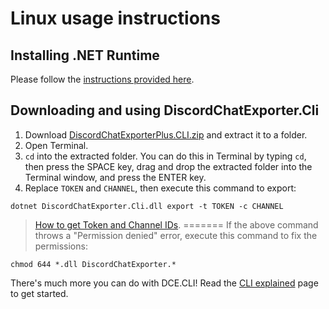 # Linux usage instructions

## Installing .NET Runtime

Please follow the [instructions provided here](https://github.com/nulldg/DiscordChatExporterPlus/blob/master/.docs/Dotnet.md).

## Downloading and using DiscordChatExporter.Cli

1. Download [DiscordChatExporterPlus.CLI.zip](https://github.com/nulldg/DiscordChatExporterPlus/releases/latest) and extract it to a folder.
2. Open Terminal.
3. `cd` into the extracted folder. You can do this in Terminal by typing `cd`, then press the SPACE key, drag and drop the extracted folder into the Terminal window, and press the ENTER key.
4. Replace `TOKEN` and `CHANNEL`, then execute this command to export:

```console
dotnet DiscordChatExporter.Cli.dll export -t TOKEN -c CHANNEL
```

> [How to get Token and Channel IDs](https://github.com/nulldg/DiscordChatExporterPlus/blob/master/.docs/Token-and-IDs.md).
=======
If the above command throws a "Permission denied" error, execute this command to fix the permissions:
```console
chmod 644 *.dll DiscordChatExporter.*
```

There's much more you can do with DCE.CLI! Read the [CLI explained](https://github.com/nulldg/DiscordChatExporterPlus/blob/master/.docs/Getting-started.md#dcecli-commands-) page to get started.
